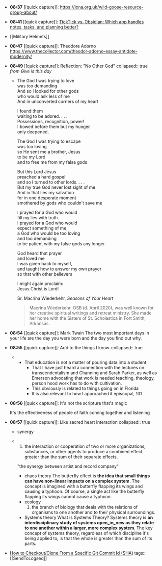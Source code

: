 - **08:37** [[quick capture]]: https://iona.org.uk/wild-goose-resource-group-about/
- **08:41** [[quick capture]]: [TickTick vs. Obsidian: Which app handles notes, tasks, and planning better?](https://www.androidpolice.com/can-ticktick-replace-obsidian-for-note-taking/)
- [[Military Helmets]]
- **08:47** [[quick capture]]: Theodore Adorno
  https://www.thecollector.com/theodor-adorno-essay-antidote-modernity/
- **08:49** [[quick capture]]: Reflection: "No Other God"
  collapsed:: true
  _from Give is this day_
	- The God I was trying to love  
	  was too demanding  
	  And so I looked for other gods  
	  who would ask less of me  
	  And in unconverted corners of my heart
	  
	  I found them  
	  waiting to be adored. . . .  
	  Possessions, recognition, power!  
	  I bowed before them but my hunger  
	  only deepened.
	  
	  The God I was trying to escape  
	  was too loving  
	  so He sent me a brother, Jesus  
	  to be my Lord  
	  and to free me from my false gods
	  
	  But this Lord Jesus  
	  preached a hard gospel  
	  and so I turned to other lords. . . .  
	  But my true God never lost sight of me  
	  And in that lies my salvation  
	  for in one desperate moment  
	  smothered by gods who couldn't save me
	  
	  I prayed for a God who would  
	  fill my lies with truth.  
	  I prayed for a God who would  
	  expect something of me,  
	  a God who would be too loving  
	  and too demanding  
	  to be patient with my false gods any longer.
	  
	  God heard that prayer  
	  and loved me  
	  I was given back to myself,  
	  and taught how to answer my own prayer  
	  so that with other believers
	  
	  I might again proclaim:  
	  Jesus Christ is Lord!
	  
	  Sr. Macrina Wiederkehr, _Seasons of Your Heart_
	  
	  > Macrina Wiederkehr, OSB (d. April 2020), was well known for her creative spiritual writings and retreat ministry. She made her home with the Sisters of St. Scholastica in Fort Smith, Arkansas.
- **08:54** [[quick capture]]: Mark Twain
  The two most important days in your life are the day you were born and the day you find out why.
- **08:55** [[quick capture]]: Add to the things I know.
  collapsed:: true
	- - That education is not a matter of pouring data into a student
		- That I have just heard a connection with the lectures on transcendentalism and Channing and Sarah Parker, as well as Emerson advocating that work is needed teaching, theology, person hood work has to do with cultivation.
		- This obviously is related to things going on in Florida
		- It is also relevant to how I approached it episcopal, 101
- **08:56** [[quick capture]]: It's not the scripture that's magic
  
  It's the effectiveness of people of faith coming together and listening
- **08:57** [[quick capture]]: Like sacred heart interaction
  collapsed:: true
	- synergy
	- 1. the interaction or cooperation of two or more organizations, substances, or other agents to produce a combined effect greater than the sum of their separate effects.
	  
	  "the synergy between artist and record company"
		- chaos theory
		  The butterfly effect is **the idea that small things can have non-linear impacts on a complex system**. The concept is imagined with a butterfly flapping its wings and causing a typhoon. Of course, a single act like the butterfly flapping its wings cannot cause a typhoon.
		- ecology
		  1. the branch of biology that deals with the relations of organisms to one another and to their physical surroundings.
		- Systems theory
		  What is Systems Theory? Systems theory is **an interdisciplinary study of systems open_in_new as they relate to one another within a larger, more complex system**. The key concept of systems theory, regardless of which discipline it's being applied to, is that the whole is greater than the sum of its parts.
- [How to Checkout/Clone From a Specific Git Commit Id (SHA)](https://devopscube.com/checkout-clone-specific-git-commit-id-sha/)
  tags:: [[SendToLogseq]]